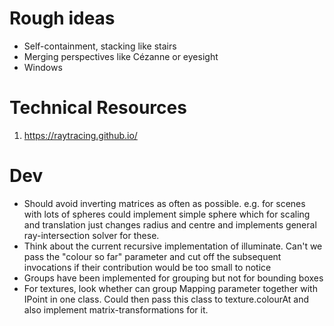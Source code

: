 # Rough ideas
- Self-containment, stacking like stairs
- Merging perspectives like Cézanne or eyesight
- Windows

# Technical Resources
1. https://raytracing.github.io/

# Dev
- Should avoid inverting matrices as often as possible. e.g. for scenes with lots of spheres could implement
simple sphere which for scaling and translation just changes radius and centre and implements general
ray-intersection solver for these.
- Think about the current recursive implementation of illuminate. Can't we pass the "colour so far"
parameter and cut off the subsequent invocations if their contribution would be too small to notice
- Groups have been implemented for grouping but not for bounding boxes
- For textures, look whether can group Mapping parameter together with IPoint in one class. 
Could then pass this class to texture.colourAt and also implement matrix-transformations for it.